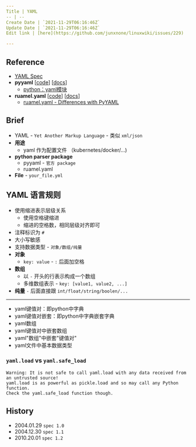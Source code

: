 ```yaml
---
Title | YAML
-- | --
Create Date | `2021-11-29T06:16:46Z`
Update Date | `2021-11-29T06:16:46Z`
Edit link | [here](https://github.com/junxnone/linuxwiki/issues/229)

---
```

## Reference
- [YAML Spec](https://yaml.org/spec/)
- **pyyaml** [[code](https://github.com/yaml/pyyaml)] [[docs](https://pyyaml.org/wiki/PyYAMLDocumentation)]
  - [python：yaml模块](https://www.jianshu.com/p/eaa1bf01b3a6)
- **ruamel.yaml** [[code](https://sourceforge.net/p/ruamel-yaml/code/ci/default/tree/)] [[docs](https://yaml.readthedocs.io/en/latest/)]
  - [ruamel.yaml - Differences with PyYAML](https://yaml.readthedocs.io/en/latest/pyyaml.html)

## Brief
- YAML - `Yet Another Markup Language` - 类似 `xml/json`
- **用途**
  - yaml 作为配置文件 （kubernetes/docker/...)
- **python parser package**
  - pyyaml - `官方 package`
  - ruamel.yaml
- **File**  - `your_file.yml`


## YAML 语言规则

- 使用缩进表示层级关系
  - 使用空格键缩进
  - 缩进的空格数，相同层级对齐即可
- 注释标识为 `#`
- 大小写敏感
- 支持数据类型 - `对象/数组/纯量`
- **对象**
  -  `key: value` - `:` 后面加空格
- **数组**
  - 以 `-` 开头的行表示构成一个数组
  - 多维数组表示 - `key: [value1, value2, ...]`
- **纯量** `-` 后面直接跟 `int/float/string/boolen/...`

---

- yaml键值对：即python中字典
- yaml键值对嵌套：即python中字典嵌套字典
- yaml数组
- yaml键值对中嵌套数组
-  yaml"数组"中嵌套"键值对"
- yaml文件中基本数据类型

### `yaml.load` vs `yaml.safe_load`

```
Warning: It is not safe to call yaml.load with any data received from an untrusted source!
yaml.load is as powerful as pickle.load and so may call any Python function. 
Check the yaml.safe_load function though.
```



## History

- 2004.01.29 `spec 1.0`
- 2004.12.30 `spec 1.1`
- 2010.20.01 `spec 1.2`
